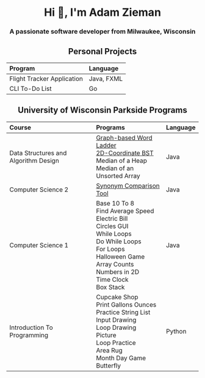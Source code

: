 <h1 align="center">Hi 👋, I'm Adam Zieman</h1>
<h3 align="center">A passionate software developer from Milwaukee, Wisconsin</h3>

<h2 align="center">Personal Projects</h2>

| Program | Language |
|:---|:---|
| Flight Tracker Application | Java, FXML |
| CLI To-Do List | Go |

<h2 align="center">University of Wisconsin Parkside Programs</h2>

| Course | Programs | Language |
|:---|:---|:---|
| Data Structures and Algorithm Design | <a href="https://github.com/AdamZieman/word-ladder">Graph-based Word Ladder</a> <br> <a href="https://github.com/AdamZieman/2d-coordinate-bst">2D-Coordinate BST</a> <br> Median of a Heap <br> Median of an Unsorted Array | Java |
| Computer Science 2 | <a href="https://github.com/AdamZieman/synonym-comparison-tool">Synonym Comparison Tool</a> | Java |
| Computer Science 1 | Base 10 To 8 <br> Find Average Speed <br> Electric Bill <br> Circles GUI <br> While Loops <br> Do While Loops <br> For Loops <br> Halloween Game <br> Array Counts <br> Numbers in 2D <br> Time Clock <br> Box Stack | Java |
| Introduction To Programming | Cupcake Shop <br> Print Gallons Ounces <br> Practice String List <br> Input Drawing <br> Loop Drawing <br> Picture <br> Loop Practice <br> Area Rug <br> Month Day Game <br> Butterfly | Python |

